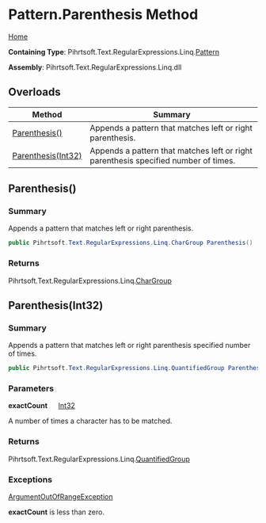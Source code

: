 # Pattern\.Parenthesis Method

[Home](../../../../../../README.md)

**Containing Type**: Pihrtsoft\.Text\.RegularExpressions\.Linq\.[Pattern](../README.md)

**Assembly**: Pihrtsoft\.Text\.RegularExpressions\.Linq\.dll

## Overloads

| Method | Summary |
| ------ | ------- |
| [Parenthesis()](#Pihrtsoft_Text_RegularExpressions_Linq_Pattern_Parenthesis) | Appends a pattern that matches left or right parenthesis\. |
| [Parenthesis(Int32)](#Pihrtsoft_Text_RegularExpressions_Linq_Pattern_Parenthesis_System_Int32_) | Appends a pattern that matches left or right parenthesis specified number of times\. |

## Parenthesis\(\) <a name="Pihrtsoft_Text_RegularExpressions_Linq_Pattern_Parenthesis"></a>

### Summary

Appends a pattern that matches left or right parenthesis\.

```csharp
public Pihrtsoft.Text.RegularExpressions.Linq.CharGroup Parenthesis()
```

### Returns

Pihrtsoft\.Text\.RegularExpressions\.Linq\.[CharGroup](../../CharGroup/README.md)

## Parenthesis\(Int32\) <a name="Pihrtsoft_Text_RegularExpressions_Linq_Pattern_Parenthesis_System_Int32_"></a>

### Summary

Appends a pattern that matches left or right parenthesis specified number of times\.

```csharp
public Pihrtsoft.Text.RegularExpressions.Linq.QuantifiedGroup Parenthesis(int exactCount)
```

### Parameters

**exactCount** &emsp; [Int32](https://docs.microsoft.com/en-us/dotnet/api/system.int32)

A number of times a character has to be matched\.

### Returns

Pihrtsoft\.Text\.RegularExpressions\.Linq\.[QuantifiedGroup](../../QuantifiedGroup/README.md)

### Exceptions

[ArgumentOutOfRangeException](https://docs.microsoft.com/en-us/dotnet/api/system.argumentoutofrangeexception)

**exactCount** is less than zero\.

